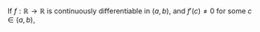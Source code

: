 If $f:\mathbb{R}\to \mathbb{R}$ is continuously differentiable in $(a,b)$, and $f'(c)\neq 0$ for some $c\in(a,b)$,  